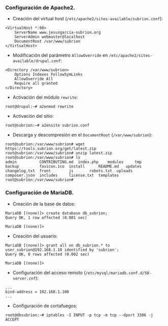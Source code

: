 ### Configuración de Apache2.
- Creación del virtual host (`/etc/apache2/sites-available/subrion.conf`):
~~~
<VirtualHost *:80>
	ServerName www.jesusgarcia-subrion.org
	ServerAdmin webmaster@localhost
	DocumentRoot /var/www/subrion
</VirtualHost>

~~~

- Modificación del parámetro `AllowOverride` en `/etc/apache2/sites-available/drupal.conf`:
~~~
<Directory /var/www/subrion>
	Options Indexes FollowSymLinks
	AllowOverride All
	Require all granted
</Directory>
~~~

- Activación del módulo `rewrite`:
~~~
root@drupal:~# a2enmod rewrite
~~~

- Activación del sitio:
~~~
root@subrion:~# a2ensite subrion.conf
~~~

- Descarga y descompresión en el `DocumentRoot` (`/var/www/subrion`):
~~~
root@subrion:/var/www/subrion# wget https://tools.subrion.org/get/latest.zip
root@subrion:/var/www/subrion# unzip latest.zip
root@subrion:/var/www/subrion# ls
admin	       CONTRIBUTING.md	index.php    modules	 tmp
backup	       favicon.ico	install      README.md	 updates
changelog.txt  front		js	     robots.txt  uploads
composer.json  includes		license.txt  templates
root@subrion:/var/www/subrion# 
~~~



### Configuración de MariaDB.
- Creación de la base de datos:
~~~
MariaDB [(none)]> create database db_subrion;
Query OK, 1 row affected (0.001 sec)

MariaDB [(none)]>
~~~

- Creación del usuario:
~~~
MariaDB [(none)]> grant all on db_subrion.* to user_subrion@192.168.1.10 identified by 'subrion';
Query OK, 0 rows affected (0.002 sec)

MariaDB [(none)]> 
~~~

- Configuración del acceso remoto (`/etc/mysql/mariadb.conf.d/50-server.cnf`):
~~~
...
bind-address = 192.168.1.100
...
~~~

- Configuración de cortafuegos:
~~~
root@dbsubrion:~# iptables -I INPUT -p tcp -m tcp --dport 3306 -j ACCEPT
~~~